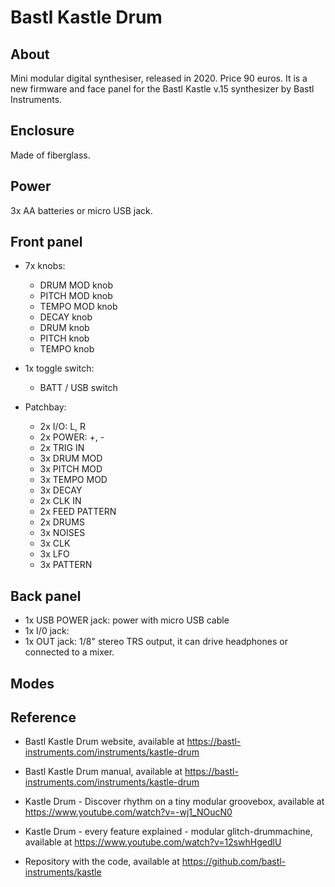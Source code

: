 # Bastl Kastle Drum

## About

Mini modular digital synthesiser, released in 2020. Price 90 euros. It is a new firmware and face panel for the Bastl Kastle v.15 synthesizer by Bastl Instruments.

## Enclosure

Made of fiberglass.

## Power

3x AA batteries or micro USB jack.

## Front panel

* 7x knobs:
  * DRUM MOD knob
  * PITCH MOD knob
  * TEMPO MOD knob
  * DECAY knob 
  * DRUM knob
  * PITCH knob
  * TEMPO knob

* 1x toggle switch:
  * BATT / USB switch

* Patchbay:
  * 2x I/O: L, R
  * 2x POWER: +, -
  * 2x TRIG IN
  * 3x DRUM MOD
  * 3x PITCH MOD
  * 3x TEMPO MOD
  * 3x DECAY
  * 2x CLK IN
  * 2x FEED PATTERN
  * 2x DRUMS
  * 3x NOISES
  * 3x CLK
  * 3x LFO
  * 3x PATTERN

## Back panel

* 1x USB POWER jack: power with micro USB cable
* 1x I/0 jack: 
* 1x OUT jack: 1/8" stereo TRS output, it can drive headphones or connected to a mixer.

## Modes

## Reference

* Bastl Kastle Drum website, available at https://bastl-instruments.com/instruments/kastle-drum

* Bastl Kastle Drum manual, available at https://bastl-instruments.com/instruments/kastle-drum
* Kastle Drum - Discover rhythm on a tiny modular groovebox, available at https://www.youtube.com/watch?v=-wj1_NOucN0
* Kastle Drum - every feature explained - modular glitch-drummachine, available at https://www.youtube.com/watch?v=12swhHgedlU
* Repository with the code, available at https://github.com/bastl-instruments/kastle
